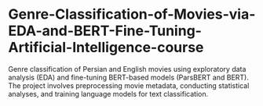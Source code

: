# Genre-Classification-of-Movies-via-EDA-and-BERT-Fine-Tuning-Artificial-Intelligence-course
Genre classification of Persian and English movies using exploratory data analysis (EDA) and fine-tuning BERT-based models (ParsBERT and BERT). The project involves preprocessing movie metadata, conducting statistical analyses, and training language models for text classification.
